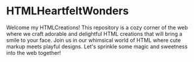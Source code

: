 # HTMLHeartfeltWonders
 Welcome my HTMLCreations!  This repository is a cozy corner of the web where we craft adorable and delightful HTML creations that will bring a smile to your face. Join us in our whimsical world of HTML where cute markup meets playful designs. Let's sprinkle some magic and sweetness into the web together! 
